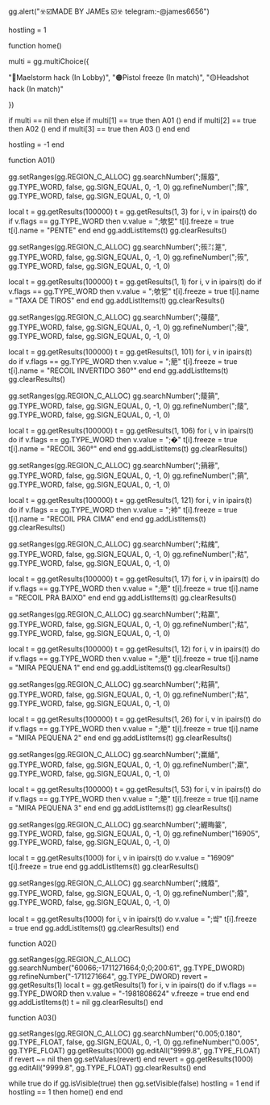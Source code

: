 
gg.alert("☣️☑️MADE BY JAMEs ☑️☣️                                                                                              telegram:-@james6656")

hostling = 1

function home()

multi = gg.multiChoice({

"🔴Maelstorm hack (In Lobby)",
"🟠Pistol  freeze   (In match)",
"🟡Headshot hack (In match)"

})

if multi == nil then else
if multi[1] == true then A01 () end
if multi[2] == true then A02 () end
if multi[3] == true then A03 ()
end
end

hostling = -1
end

function A01()

gg.setRanges(gg.REGION_C_ALLOC)
gg.searchNumber(";䉌䉬", gg.TYPE_WORD, false, gg.SIGN_EQUAL, 0, -1, 0)
gg.refineNumber(";䉌", gg.TYPE_WORD, false, gg.SIGN_EQUAL, 0, -1, 0)

local t = gg.getResults(100000)
t = gg.getResults(1, 3)
for i, v in ipairs(t) do
if v.flags == gg.TYPE_WORD then
v.value = ";欨乮"
t[i].freeze = true
t[i].name = "PENTE"
end
end
gg.addListItems(t)
gg.clearResults()

gg.setRanges(gg.REGION_C_ALLOC)
gg.searchNumber(";䈐㌳䈕", gg.TYPE_WORD, false, gg.SIGN_EQUAL, 0, -1, 0)
gg.refineNumber(";䈐", gg.TYPE_WORD, false, gg.SIGN_EQUAL, 0, -1, 0)

local t = gg.getResults(100000)
t = gg.getResults(1, 1)
for i, v in ipairs(t) do
if v.flags == gg.TYPE_WORD then
v.value = ";欨乮"
t[i].freeze = true
t[i].name = "TAXA DE TIROS"
end
end
gg.addListItems(t)
gg.clearResults()

gg.setRanges(gg.REGION_C_ALLOC)
gg.searchNumber(";䈜䉄", gg.TYPE_WORD, false, gg.SIGN_EQUAL, 0, -1, 0)
gg.refineNumber(";䈜", gg.TYPE_WORD, false, gg.SIGN_EQUAL, 0, -1, 0)

local t = gg.getResults(100000)
t = gg.getResults(1, 101)
for i, v in ipairs(t) do
if v.flags == gg.TYPE_WORD then
v.value = ";䈈"
t[i].freeze = true
t[i].name = "RECOIL INVERTIDO 360°"
end
end
gg.addListItems(t)
gg.clearResults()

gg.setRanges(gg.REGION_C_ALLOC)
gg.searchNumber(";䉄䈰", gg.TYPE_WORD, false, gg.SIGN_EQUAL, 0, -1, 0)
gg.refineNumber(";䉄", gg.TYPE_WORD, false, gg.SIGN_EQUAL, 0, -1, 0)

local t = gg.getResults(100000)
t = gg.getResults(1, 106)
for i, v in ipairs(t) do
if v.flags == gg.TYPE_WORD then
v.value = ";�"
t[i].freeze = true
t[i].name = "RECOIL 360°"
end
end
gg.addListItems(t)
gg.clearResults()

gg.setRanges(gg.REGION_C_ALLOC)
gg.searchNumber(";䈰䉘", gg.TYPE_WORD, false, gg.SIGN_EQUAL, 0, -1, 0)
gg.refineNumber(";䈰", gg.TYPE_WORD, false, gg.SIGN_EQUAL, 0, -1, 0)

local t = gg.getResults(100000)
t = gg.getResults(1, 121)
for i, v in ipairs(t) do
if v.flags == gg.TYPE_WORD then
v.value = ";䘜"
t[i].freeze = true
t[i].name = "RECOIL PRA CIMA"
end
end
gg.addListItems(t)
gg.clearResults()

gg.setRanges(gg.REGION_C_ALLOC)
gg.searchNumber(";䊀䌆", gg.TYPE_WORD, false, gg.SIGN_EQUAL, 0, -1, 0)
gg.refineNumber(";䊀", gg.TYPE_WORD, false, gg.SIGN_EQUAL, 0, -1, 0)

local t = gg.getResults(100000)
t = gg.getResults(1, 17)
for i, v in ipairs(t) do
if v.flags == gg.TYPE_WORD then
v.value = ";䈈"
t[i].freeze = true
t[i].name = "RECOIL PRA BAIXO"
end
end
gg.addListItems(t)
gg.clearResults()

gg.setRanges(gg.REGION_C_ALLOC)
gg.searchNumber(";䊀䊨", gg.TYPE_WORD, false, gg.SIGN_EQUAL, 0, -1, 0)
gg.refineNumber(";䊀", gg.TYPE_WORD, false, gg.SIGN_EQUAL, 0, -1, 0)

local t = gg.getResults(100000)
t = gg.getResults(1, 12)
for i, v in ipairs(t) do
if v.flags == gg.TYPE_WORD then
v.value = ";䈈"
t[i].freeze = true
t[i].name = "MIRA PEQUENA 1"
end
end
gg.addListItems(t)
gg.clearResults()

gg.setRanges(gg.REGION_C_ALLOC)
gg.searchNumber(";䊀䈰", gg.TYPE_WORD, false, gg.SIGN_EQUAL, 0, -1, 0)
gg.refineNumber(";䊀", gg.TYPE_WORD, false, gg.SIGN_EQUAL, 0, -1, 0)

local t = gg.getResults(100000)
t = gg.getResults(1, 26)
for i, v in ipairs(t) do
if v.flags == gg.TYPE_WORD then
v.value = ";䈈"
t[i].freeze = true
t[i].name = "MIRA PEQUENA 2"
end
end
gg.addListItems(t)
gg.clearResults()

gg.setRanges(gg.REGION_C_ALLOC)
gg.searchNumber(";䊨䋸", gg.TYPE_WORD, false, gg.SIGN_EQUAL, 0, -1, 0)
gg.refineNumber(";䊨", gg.TYPE_WORD, false, gg.SIGN_EQUAL, 0, -1, 0)

local t = gg.getResults(100000)
t = gg.getResults(1, 53)
for i, v in ipairs(t) do
if v.flags == gg.TYPE_WORD then
v.value = ";䈈"
t[i].freeze = true
t[i].name = "MIRA PEQUENA 3"
end
end
gg.addListItems(t)
gg.clearResults()

gg.setRanges(gg.REGION_C_ALLOC)
gg.searchNumber(";䌂晦䈉", gg.TYPE_WORD, false, gg.SIGN_EQUAL, 0, -1, 0)
gg.refineNumber("16905", gg.TYPE_WORD, false, gg.SIGN_EQUAL, 0, -1, 0)

local t = gg.getResults(1000)
for i, v in ipairs(t) do
v.value = "16909"
t[i].freeze = true
end
gg.addListItems(t)
gg.clearResults()

gg.setRanges(gg.REGION_C_ALLOC)
gg.searchNumber(";䌆䉬", gg.TYPE_WORD, false, gg.SIGN_EQUAL, 0, -1, 0)
gg.refineNumber(";䉬", gg.TYPE_WORD, false, gg.SIGN_EQUAL, 0, -1, 0)

local t = gg.getResults(1000)
for i, v in ipairs(t) do
v.value = ";썈"
t[i].freeze = true
end
gg.addListItems(t)
gg.clearResults()
end

function A02()

gg.setRanges(gg.REGION_C_ALLOC)
gg.searchNumber("60066;-1711271664;0;0;200:61", gg.TYPE_DWORD)
gg.refineNumber("-1711271664", gg.TYPE_DWORD)
revert = gg.getResults(1)
local t = gg.getResults(1)
for i, v in ipairs(t) do
if v.flags == gg.TYPE_DWORD then
v.value = "-1981808624"
v.freeze = true
end
end
gg.addListItems(t)
t = nil
gg.clearResults()
end

function A03()

gg.setRanges(gg.REGION_C_ALLOC)
gg.searchNumber("0.005;0.180", gg.TYPE_FLOAT, false, gg.SIGN_EQUAL, 0, -1, 0)
gg.refineNumber("0.005", gg.TYPE_FLOAT)
gg.getResults(1000)
gg.editAll("9999.8", gg.TYPE_FLOAT)
if revert ~= nil then gg.setValues(revert) end
revert = gg.getResults(1000)
gg.editAll("9999.8", gg.TYPE_FLOAT)
gg.clearResults()
end

while true do
if gg.isVisible(true) then
gg.setVisible(false) hostling = 1
end
if hostling == 1 then home() end
end
